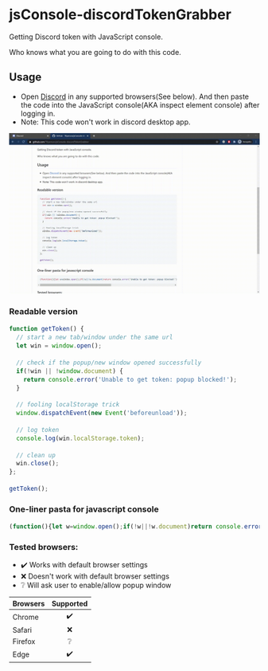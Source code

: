 # jsConsole-discordTokenGrabber

Getting Discord token with JavaScript console.

Who knows what you are going to do with this code.

## Usage

* Open [Discord](https://discordapp.com/login) in any supported browsers(See below). And then paste the code into the JavaScript console(AKA inspect element console) after logging in.
* Note: This code won't work in discord desktop app.

<img alt="a" src="https://raw.githubusercontent.com/TKperson/jsConsole-discordTokenGrabber/main/output.gif" />

### Readable version

```js
function getToken() {
  // start a new tab/window under the same url
  let win = window.open();
  
  // check if the popup/new window opened successfully
  if(!win || !window.document) {
    return console.error('Unable to get token: popup blocked!');
  }
  
  // fooling localStorage trick
  window.dispatchEvent(new Event('beforeunload'));
  
  // log token
  console.log(win.localStorage.token);
  
  // clean up
  win.close();
};

getToken();
```

### One-liner pasta for javascript console

```js
(function(){let w=window.open();if(!w||!w.document)return console.error('Unable to get token: popup blocked!');window.dispatchEvent(new Event('beforeunload'));console.log(w.localStorage.token);w.close()}());
```

### Tested browsers:

- :heavy_check_mark: Works with default browser settings
- :x: Doesn't work with default browser settings
- :grey_question: Will ask user to enable/allow popup window

| Browsers       | Supported            |
| :------------- | :------------------: |
| Chrome         | :heavy_check_mark:   |
| Safari         | :x:                  |
| Firefox        | :grey_question:      |
| Edge           | :heavy_check_mark:   |
